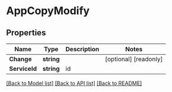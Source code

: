 # AppCopyModify

## Properties

Name | Type | Description | Notes
------------ | ------------- | ------------- | -------------
**Change** | **string** |  | [optional] [readonly] 
**ServiceId** | **string** | id | 

[[Back to Model list]](../README.md#documentation-for-models) [[Back to API list]](../README.md#documentation-for-api-endpoints) [[Back to README]](../README.md)


